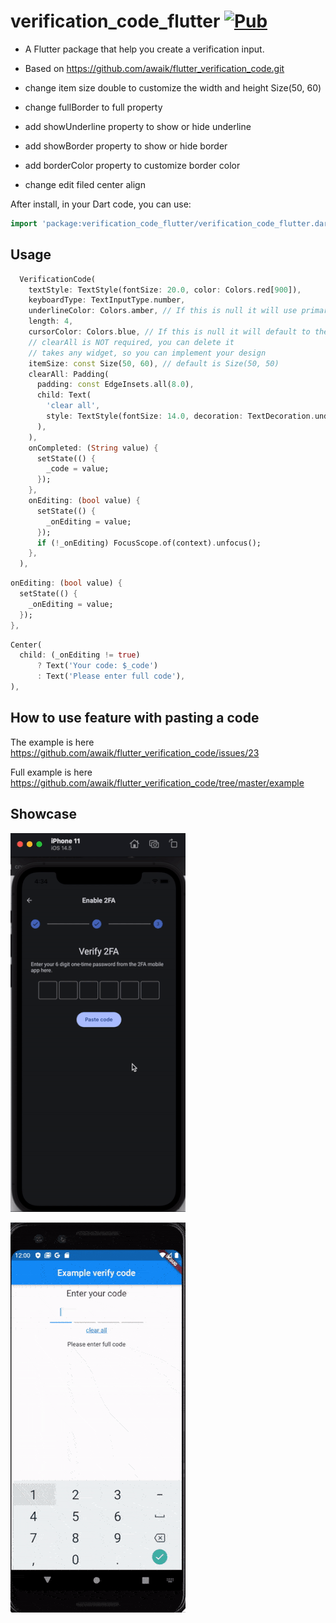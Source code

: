 # verification_code_flutter [![Pub](https://img.shields.io/pub/v/verification_code_flutter.svg)](https://pub.dev/packages/verification_code_flutter)

- A Flutter package that help you create a verification input.

- Based on https://github.com/awaik/flutter_verification_code.git

- change item size double to customize the width and height Size(50, 60)

- change fullBorder to full property

- add showUnderline property to show or hide underline

- add showBorder property to show or hide border

- add borderColor property to customize border color

- change edit filed center align

After install, in your Dart code, you can use:

```dart
import 'package:verification_code_flutter/verification_code_flutter.dart';
```

## Usage

```dart
  VerificationCode(
    textStyle: TextStyle(fontSize: 20.0, color: Colors.red[900]),
    keyboardType: TextInputType.number,
    underlineColor: Colors.amber, // If this is null it will use primaryColor: Colors.red from Theme
    length: 4,
    cursorColor: Colors.blue, // If this is null it will default to the ambient
    // clearAll is NOT required, you can delete it
    // takes any widget, so you can implement your design
    itemSize: const Size(50, 60), // default is Size(50, 50)
    clearAll: Padding(
      padding: const EdgeInsets.all(8.0),
      child: Text(
        'clear all',
        style: TextStyle(fontSize: 14.0, decoration: TextDecoration.underline, color: Colors.blue[700]),
      ),
    ),
    onCompleted: (String value) {
      setState(() {
        _code = value;
      });
    },
    onEditing: (bool value) {
      setState(() {
        _onEditing = value;
      });
      if (!_onEditing) FocusScope.of(context).unfocus();
    },
  ),
```

```dart
onEditing: (bool value) {
  setState(() {
    _onEditing = value;
  });
},
```

```dart
Center(
  child: (_onEditing != true)
      ? Text('Your code: $_code')
      : Text('Please enter full code'),
),
```

## How to use feature with pasting a code
The example is here https://github.com/awaik/flutter_verification_code/issues/23

Full example is here https://github.com/awaik/flutter_verification_code/tree/master/example

## Showcase

![Image|100x100, 10%](show_case_v3.gif)

![Image|100x100, 10%](show_case_v2.gif)
